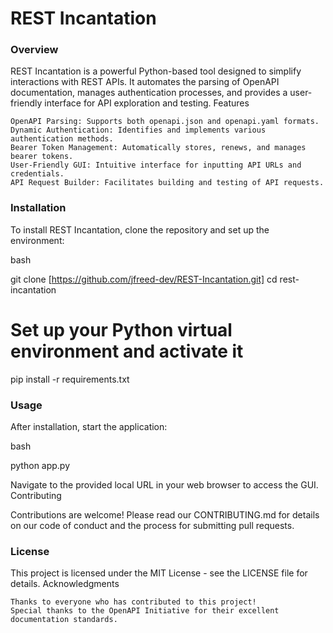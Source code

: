 # REST Incantation

### Overview

REST Incantation is a powerful Python-based tool designed to simplify interactions with REST APIs. It automates the
parsing of OpenAPI documentation, manages authentication processes, and provides a user-friendly interface for API
exploration and testing.
Features

    OpenAPI Parsing: Supports both openapi.json and openapi.yaml formats.
    Dynamic Authentication: Identifies and implements various authentication methods.
    Bearer Token Management: Automatically stores, renews, and manages bearer tokens.
    User-Friendly GUI: Intuitive interface for inputting API URLs and credentials.
    API Request Builder: Facilitates building and testing of API requests.

### Installation

To install REST Incantation, clone the repository and set up the environment:

bash

git clone [https://github.com/jfreed-dev/REST-Incantation.git]
cd rest-incantation

# Set up your Python virtual environment and activate it

pip install -r requirements.txt

### Usage

After installation, start the application:

bash

python app.py

Navigate to the provided local URL in your web browser to access the GUI.
Contributing

Contributions are welcome! Please read our CONTRIBUTING.md for details on our code of conduct and the process for
submitting pull requests.

### License

This project is licensed under the MIT License - see the LICENSE file for details.
Acknowledgments

    Thanks to everyone who has contributed to this project!
    Special thanks to the OpenAPI Initiative for their excellent documentation standards.
